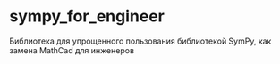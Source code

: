 # sympy_for_engineer
Библиотека для упрощенного пользования библиотекой SymPy, как замена MathCad для инженеров
